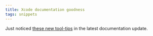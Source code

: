 ```yaml
---
title: Xcode documentation goodness
tags: snippets
---
```


Just noticed [these new tool-tips](http://typechecked.net/a/about/wincent/weblog/documentation-goodness.png) in the latest documentation update.
